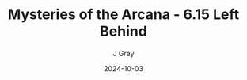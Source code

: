 ---
title: 'Mysteries of the Arcana - 6.15 Left Behind'
alt: 'Mysteries of the Arcana'
date: '2024-10-03'
author: 'J Gray'
artist: 'Keira'
---